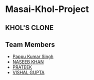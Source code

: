 # Masai-Khol-Project

## KHOL'S CLONE

## Team Members
- [Pappu Kumar Singh](https://github.com/pappukrs)
- [NASEEB KHAN](https://github.com/naseeb-shah/)
- [PRATEEK](https://github.com/)
- [VISHAL GUPTA](https://github.com/)

